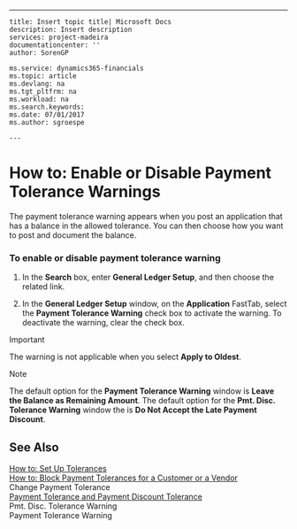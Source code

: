 ---
    title: Insert topic title| Microsoft Docs
    description: Insert description
    services: project-madeira
    documentationcenter: ''
    author: SorenGP

    ms.service: dynamics365-financials
    ms.topic: article
    ms.devlang: na
    ms.tgt_pltfrm: na
    ms.workload: na
    ms.search.keywords:
    ms.date: 07/01/2017
    ms.author: sgroespe

    ---
# How to: Enable or Disable Payment Tolerance Warnings
The payment tolerance warning appears when you post an application that has a balance in the allowed tolerance. You can then choose how you want to post and document the balance.  
  
### To enable or disable payment tolerance warning  
  
1.  In the **Search** box, enter **General Ledger Setup**, and then choose the related link.  
  
2.  In the **General Ledger Setup** window, on the **Application** FastTab, select the **Payment Tolerance Warning** check box to activate the warning. To deactivate the warning, clear the check box.  
  
> [!IMPORTANT]  
>  The warning is not applicable when you select **Apply to Oldest**.  
  
> [!NOTE]  
>  The default option for the **Payment Tolerance Warning** window is **Leave the Balance as Remaining Amount**. The default option for the **Pmt. Disc. Tolerance Warning** window the is **Do Not Accept the Late Payment Discount**.  
  
## See Also  
 [How to: Set Up Tolerances](../FullExperience/how-to-set-up-tolerances.md)   
 [How to: Block Payment Tolerances for a Customer or a Vendor](../FullExperience/how-to-block-payment-tolerances-for-a-customer-or-a-vendor.md)   
 Change Payment Tolerance   
 [Payment Tolerance and Payment Discount Tolerance](../FullExperience/payment-tolerance-and-payment-discount-tolerance.md)   
 Pmt. Disc. Tolerance Warning   
 Payment Tolerance Warning